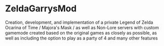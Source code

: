 # ZeldaGarrysMod

Creation, development, and implementation of a private Legend of Zelda Ocarina of Time / Majora's Mask / as well as Non-Lore servers
with custom gamemode created based on the original games as closely as possible,
as well as including the option to play as a party of 4 and many other features
